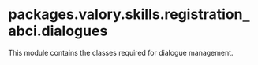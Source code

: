 <a id="packages.valory.skills.registration_abci.dialogues"></a>

# packages.valory.skills.registration`_`abci.dialogues

This module contains the classes required for dialogue management.

